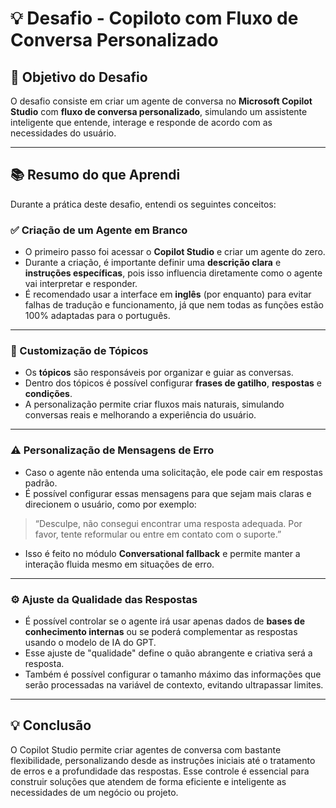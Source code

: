 # 💡 Desafio - Copiloto com Fluxo de Conversa Personalizado

## 🎯 Objetivo do Desafio

O desafio consiste em criar um agente de conversa no **Microsoft Copilot Studio** com **fluxo de conversa personalizado**, simulando um assistente inteligente que entende, interage e responde de acordo com as necessidades do usuário.

---

## 📚 Resumo do que Aprendi

Durante a prática deste desafio, entendi os seguintes conceitos:

### ✅ Criação de um Agente em Branco
- O primeiro passo foi acessar o **Copilot Studio** e criar um agente do zero.
- Durante a criação, é importante definir uma **descrição clara** e **instruções específicas**, pois isso influencia diretamente como o agente vai interpretar e responder.
- É recomendado usar a interface em **inglês** (por enquanto) para evitar falhas de tradução e funcionamento, já que nem todas as funções estão 100% adaptadas para o português.

---

### 💬 Customização de Tópicos
- Os **tópicos** são responsáveis por organizar e guiar as conversas.
- Dentro dos tópicos é possível configurar **frases de gatilho**, **respostas** e **condições**.
- A personalização permite criar fluxos mais naturais, simulando conversas reais e melhorando a experiência do usuário.

---

### ⚠️ Personalização de Mensagens de Erro
- Caso o agente não entenda uma solicitação, ele pode cair em respostas padrão.
- É possível configurar essas mensagens para que sejam mais claras e direcionem o usuário, como por exemplo:
> “Desculpe, não consegui encontrar uma resposta adequada. Por favor, tente reformular ou entre em contato com o suporte.”
- Isso é feito no módulo **Conversational fallback** e permite manter a interação fluida mesmo em situações de erro.

---

### ⚙️ Ajuste da Qualidade das Respostas
- É possível controlar se o agente irá usar apenas dados de **bases de conhecimento internas** ou se poderá complementar as respostas usando o modelo de IA do GPT.
- Esse ajuste de "qualidade" define o quão abrangente e criativa será a resposta.
- Também é possível configurar o tamanho máximo das informações que serão processadas na variável de contexto, evitando ultrapassar limites.

---

## 💡 Conclusão

O Copilot Studio permite criar agentes de conversa com bastante flexibilidade, personalizando desde as instruções iniciais até o tratamento de erros e a profundidade das respostas. Esse controle é essencial para construir soluções que atendem de forma eficiente e inteligente as necessidades de um negócio ou projeto.

